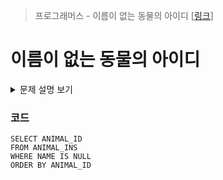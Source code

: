 > 프로그래머스 - 이름이 없는 동물의 아이디 [[링크](https://school.programmers.co.kr/learn/courses/30/lessons/59039)]

# 이름이 없는 동물의 아이디

<details markdown="1">
<summary>문제 설명 보기</summary>
<img src="https://user-images.githubusercontent.com/86038910/185864405-a366f9c0-f42b-429a-b087-238317ec000b.png">
<img src="https://user-images.githubusercontent.com/86038910/185864520-07e8d25e-200e-4fb2-857f-369044f5b7db.png">
</details>

### 코드
```mysql
SELECT ANIMAL_ID
FROM ANIMAL_INS
WHERE NAME IS NULL
ORDER BY ANIMAL_ID
```

